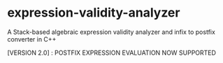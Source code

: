 # expression-validity-analyzer
A Stack-based algebraic expression validity analyzer and infix to postfix converter in C++

[VERSION 2.0] : POSTFIX EXPRESSION EVALUATION NOW SUPPORTED
